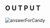 ## O U T P U T

![answerForCandy](https://user-images.githubusercontent.com/87578946/220099744-6b0463ff-793e-4127-a8c0-c006b8cdd872.png)
